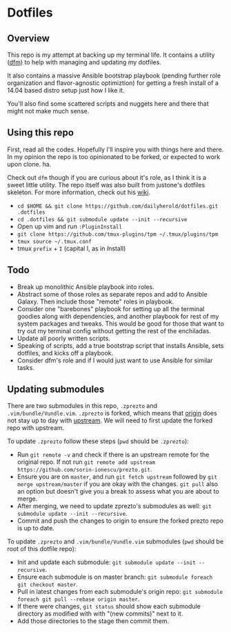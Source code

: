 # Dotfiles

## Overview

This repo is my attempt at backing up my terminal life. It contains a utility ([dfm](https://github.com/justone/dfm)) to help with managing and updating my  dotfiles.

It also contains a massive Ansible bootstrap playbook (pending further role organization and flavor-agnostic optimiztion) for getting a fresh install of a 14.04 based distro setup just how I like it.

You'll also find some scattered scripts and nuggets here and there that might not make much sense. 

## Using this repo

First, read all the codes. Hopefully I'll inspire you with things here and there. In my opinion the repo is too opinionated to be forked, or expected to work upon clone. ha. 

Check out `dfm` though if you are curious about it's role, as I think it is a sweet little utility. The repo itself was also built from justone's dotfiles skeleton. For more information, check out his [wiki](http://github.com/justone/dotfiles/wiki).

- `cd $HOME && git clone https://github.com/dailyherold/dotfiles.git .dotfiles`
- `cd .dotfiles && git submodule update --init --recursive`
- Open up vim and run `:PluginInstall`
- `git clone https://github.com/tmux-plugins/tpm ~/.tmux/plugins/tpm`
- `tmux source ~/.tmux.conf`
- tmux `prefix` + `I` (capital I, as in *I*nstall)

## Todo
- Break up monolithic Ansible playbook into roles.
- Abstract some of those roles as separate repos and add to Ansible Galaxy. Then include those "remote" roles in playbook.
- Consider one "barebones" playbook for setting up all the terminal goodies along with dependencies, and another playbook for rest of my system packages and tweaks. This would be good for those that want to try out my terminal config without getting the rest of the enchiladas.
- Update all poorly written scripts.
- Speaking of scripts, add a true bootstrap script that installs Ansible, sets dotfiles, and kicks off a playbook.
- Consider dfm's role and if I would just want to use Ansible for similar tasks.

## Updating submodules

There are two submodules in this repo, `.zprezto` and `.vim/bundle/Vundle.vim`. `.zprezto` is forked, which means that [origin](https://github.com/dailyherold/prezto/) does not stay up to day with [upstream](https://github.com/sorin-ionescu/prezto). We will need to first update the forked repo with upstream.

To update `.zprezto` follow these steps (`pwd` should be `.zprezto`):

- Run `git remote -v` and check if there is an upstream remote for the original repo. If not run `git remote add upstream https://github.com/sorin-ionescu/prezto.git`.
- Ensure you are on `master`, and run `git fetch upstream` followed by `git merge upstream/master` if you are okay with the changes. `git pull` also an option but doesn't give you a break to assess what you are about to merge.
- After merging, we need to update zprezto's submodules as well: `git submodule update --init --recursive`.
- Commit and push the changes to origin to ensure the forked prezto repo is up to date.

To update `.zprezto` and `.vim/bundle/Vundle.vim` submodules (`pwd` should be root of this dotfile repo):

- Init and update each submodule: `git submodule update --init --recursive`.
- Ensure each submodule is on master branch: `git submodule foreach git checkout master`.
- Pull in latest changes from each submodule's origin repo: `git submodule foreach git pull --rebase origin master`.
- If there were changes, `git status` should show each submodule directory as modified with with "(new commits)" next to it.
- Add those directories to the stage then commit them.


